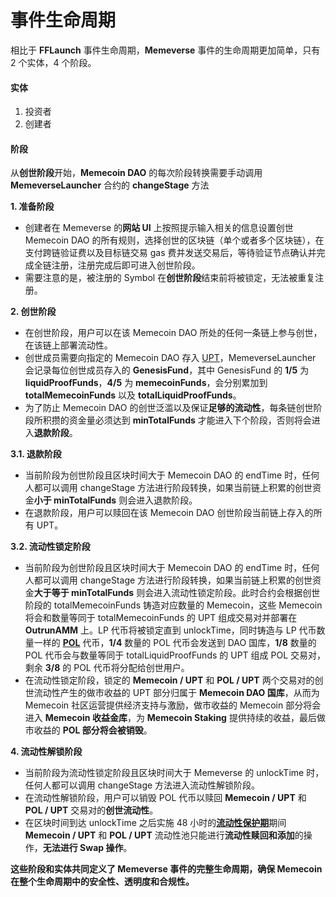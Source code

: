 # 事件生命周期

相比于 **FFLaunch** 事件生命周期，**Memeverse** 事件的生命周期更加简单，只有 2 个实体，4 个阶段。

#### 实体

1. 投资者
2. 创建者

#### 阶段

从**创世阶段**开始，**Memecoin DAO** 的每次阶段转换需要手动调用 **MemeverseLauncher** 合约的 **changeStage** 方法

**1. 准备阶段**

* 创建者在 Memeverse 的**网站 UI** 上按照提示输入相关的信息设置创世 Memecoin DAO 的所有规则，选择创世的区块链（单个或者多个区块链），在支付跨链验证费以及目标链交易 gas 费并发送交易后，等待验证节点确认并完成全链注册，注册完成后即可进入创世阶段。
* 需要注意的是，被注册的 Symbol 在**创世阶段**结束前将被锁定，无法被重复注册。

**2. 创世阶段**

* 在创世阶段，用户可以在该 Memecoin DAO 所处的任何一条链上参与创世，在该链上部署流动性。
* 创世成员需要向指定的 Memecoin DAO 存入 [UPT](../../outstake/yield-tokenization/upt/)，MemeverseLauncher 会记录每位创世成员存入的 **GenesisFund**，其中 GenesisFund 的 **1/5** 为 **liquidProofFunds**，**4/5** 为 **memecoinFunds**，会分别累加到 **totalMemecoinFunds** 以及 **totalLiquidProofFunds**。
* 为了防止 Memecoin DAO 的创世泛滥以及保证**足够的流动性**，每条链创世阶段所积攒的资金量必须达到 **minTotalFunds** 才能进入下个阶段，否则将会进入**退款阶段**。

**3.1. 退款阶段**

* 当前阶段为创世阶段且区块时间大于 Memecoin DAO 的 endTime 时，任何人都可以调用 changeStage 方法进行阶段转换，如果当前链上积累的创世资金**小于 minTotalFunds** 则会进入退款阶段。
* 在退款阶段，用户可以赎回在该 Memecoin DAO 创世阶段当前链上存入的所有 UPT。

**3.2. 流动性锁定阶段**

* 当前阶段为创世阶段且区块时间大于 Memecoin DAO 的 endTime 时，任何人都可以调用 changeStage 方法进行阶段转换，如果当前链上积累的创世资金**大于等于 minTotalFunds** 则会进入流动性锁定阶段。此时合约会根据创世阶段的 totalMemecoinFunds 铸造对应数量的 Memecoin，这些 Memecoin 将会和数量等同于 totalMemecoinFunds 的 UPT 组成交易对并部署在 **OutrunAMM** 上。LP 代币将被锁定直到 unlockTime，同时铸造与 LP 代币数量一样的 [**POL**](../../fflaunch/proof-of-liquidity-token/) 代币，**1/4** 数量的 POL 代币会发送到 DAO 国库，**1/8** 数量的 POL 代币会与数量等同于 totalLiquidProofFunds 的 UPT 组成 POL 交易对，剩余 **3/8** 的 POL 代币将分配给创世用户。
* 在流动性锁定阶段，锁定的 **Memecoin / UPT** 和 **POL / UPT** 两个交易对的创世流动性产生的做市收益的 UPT 部分归属于 **Memecoin DAO 国库**，从而为 Memecoin 社区运营提供经济支持与激励，做市收益的 Memecoin 部分将会进入 **Memecoin 收益金库**，为 **Memecoin Staking** 提供持续的收益，最后做市收益的 **POL 部分将会被销毁**。

**4. 流动性解锁阶段**

* 当前阶段为流动性锁定阶段且区块时间大于 Memeverse 的 unlockTime 时，任何人都可以调用 changeStage 方法进入流动性解锁阶段。
* 在流动性解锁阶段，用户可以销毁 POL 代币以赎回 **Memecoin / UPT** 和 **POL / UPT** 交易对的**创世流动性**。
* 在区块时间到达 unlockTime 之后实施 48 小时的[**流动性保护期**](../../fflaunch/proof-of-liquidity-token/)期间 **Memecoin / UPT** 和 **POL / UPT** 流动性池只能进行**流动性赎回和添加**的操作，**无法进行 Swap 操作**。

**这些阶段和实体共同定义了 Memeverse 事件的完整生命周期，确保 Memecoin 在整个生命周期中的安全性、透明度和合规性。**
